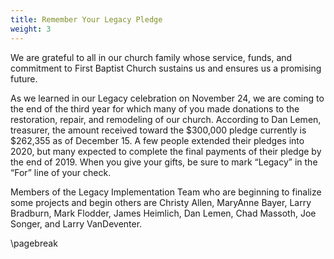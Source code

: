 ```yaml
---
title: Remember Your Legacy Pledge
weight: 3
---
```


We are grateful to all in our church family whose service, funds, and commitment to First Baptist Church sustains us and ensures us a promising future.  
 
As we learned in our Legacy celebration on November 24, we are coming to the end of the third year for which many of you made donations to the restoration, repair, and remodeling of our church. According to Dan Lemen, treasurer, the amount received toward the $300,000 pledge currently is $262,355 as of December 15. A few people extended their pledges into 2020, but many expected to complete the final payments of their pledge by the end of 2019. When you give your gifts, be sure to mark “Legacy” in the “For” line of your check.  




 


Members of the Legacy Implementation Team who are beginning to finalize some projects and begin others are Christy Allen, MaryAnne Bayer, Larry Bradburn, Mark Flodder, James Heimlich, Dan Lemen, Chad Massoth, Joe Songer, and Larry VanDeventer.




\pagebreak